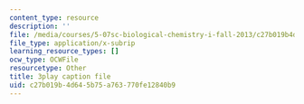 ```yaml
---
content_type: resource
description: ''
file: /media/courses/5-07sc-biological-chemistry-i-fall-2013/c27b019b4d645b75a763770fe12840b9_ojvz7pVVZ-o.vtt
file_type: application/x-subrip
learning_resource_types: []
ocw_type: OCWFile
resourcetype: Other
title: 3play caption file
uid: c27b019b-4d64-5b75-a763-770fe12840b9
---
```


